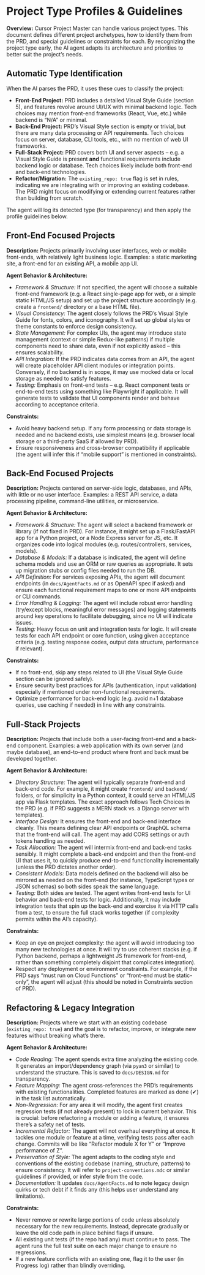 # Project Type Profiles & Guidelines

**Overview:** Cursor Project Master can handle various project types. This document defines different project archetypes, how to identify them from the PRD, and special guidelines or constraints for each. By recognizing the project type early, the AI agent adapts its architecture and priorities to better suit the project’s needs.

## Automatic Type Identification
When the AI parses the PRD, it uses these cues to classify the project:
- **Front-End Project:** PRD includes a detailed Visual Style Guide (section 5), and features revolve around UI/UX with minimal backend logic. Tech choices may mention front-end frameworks (React, Vue, etc.) while backend is “N/A” or minimal.
- **Back-End Project:** PRD’s Visual Style section is empty or trivial, but there are many data processing or API requirements. Tech choices focus on server, database, CLI tools, etc., with no mention of web UI frameworks.
- **Full-Stack Project:** PRD covers both UI and server aspects – e.g. a Visual Style Guide is present **and** functional requirements include backend logic or database. Tech choices likely include both front-end and back-end technologies.
- **Refactor/Migration:** The `existing_repo: true` flag is set in rules, indicating we are integrating with or improving an existing codebase. The PRD might focus on modifying or extending current features rather than building from scratch.

The agent will log its detected type (for transparency) and then apply the profile guidelines below.

## Front-End Focused Projects
**Description:** Projects primarily involving user interfaces, web or mobile front-ends, with relatively light business logic. Examples: a static marketing site, a front-end for an existing API, a mobile app UI.

**Agent Behavior & Architecture:**
- *Framework & Structure:* If not specified, the agent will choose a suitable front-end framework (e.g. a React single-page app for web, or a simple static HTML/JS setup) and set up the project structure accordingly (e.g. create a `frontend/` directory or a base HTML file).
- *Visual Consistency:* The agent closely follows the PRD’s Visual Style Guide for fonts, colors, and iconography. It will set up global styles or theme constants to enforce design consistency.
- *State Management:* For complex UIs, the agent may introduce state management (context or simple Redux-like patterns) if multiple components need to share data, even if not explicitly asked – this ensures scalability.
- *API Integration:* If the PRD indicates data comes from an API, the agent will create placeholder API client modules or integration points. Conversely, if no backend is in scope, it may use mocked data or local storage as needed to satisfy features.
- *Testing:* Emphasis on front-end tests – e.g. React component tests or end-to-end tests using something like Playwright if applicable. It will generate tests to validate that UI components render and behave according to acceptance criteria.

**Constraints:**
- Avoid heavy backend setup. If any form processing or data storage is needed and no backend exists, use simplest means (e.g. browser local storage or a third-party SaaS if allowed by PRD).
- Ensure responsiveness and cross-browser compatibility if applicable (the agent will infer this if “mobile support” is mentioned in constraints).

## Back-End Focused Projects
**Description:** Projects centered on server-side logic, databases, and APIs, with little or no user interface. Examples: a REST API service, a data processing pipeline, command-line utilities, or microservice.

**Agent Behavior & Architecture:**
- *Framework & Structure:* The agent will select a backend framework or library (if not fixed in PRD). For instance, it might set up a Flask/FastAPI app for a Python project, or a Node Express server for JS, etc. It organizes code into logical modules (e.g. routes/controllers, services, models).
- *Database & Models:* If a database is indicated, the agent will define schema models and use an ORM or raw queries as appropriate. It sets up migration stubs or config files needed to run the DB.
- *API Definition:* For services exposing APIs, the agent will document endpoints (in `docs/AgentFacts.md` or as OpenAPI spec if asked) and ensure each functional requirement maps to one or more API endpoints or CLI commands.
- *Error Handling & Logging:* The agent will include robust error handling (try/except blocks, meaningful error messages) and logging statements around key operations to facilitate debugging, since no UI will indicate issues.
- *Testing:* Heavy focus on unit and integration tests for logic. It will create tests for each API endpoint or core function, using given acceptance criteria (e.g. testing response codes, output data structure, performance if relevant).

**Constraints:**
- If no front-end, skip any steps related to UI (the Visual Style Guide section can be ignored safely).
- Ensure security best practices for APIs (authentication, input validation) especially if mentioned under non-functional requirements.
- Optimize performance for back-end logic (e.g. avoid n+1 database queries, use caching if needed) in line with any constraints.

## Full-Stack Projects
**Description:** Projects that include both a user-facing front-end and a back-end component. Examples: a web application with its own server (and maybe database), an end-to-end product where front and back must be developed together.

**Agent Behavior & Architecture:**
- *Directory Structure:* The agent will typically separate front-end and back-end code. For example, it might create `frontend/` and `backend/` folders, or for simplicity in a Python context, it could serve an HTML/JS app via Flask templates. The exact approach follows Tech Choices in the PRD (e.g. if PRD suggests a MERN stack vs. a Django server with templates).
- *Interface Design:* It ensures the front-end and back-end interface cleanly. This means defining clear API endpoints or GraphQL schema that the front-end will call. The agent may add CORS settings or auth tokens handling as needed.
- *Task Allocation:* The agent will intermix front-end and back-end tasks sensibly. It might complete a back-end endpoint and then the front-end UI that uses it, to quickly produce end-to-end functionality incrementally (unless the PRD dictates another order).
- *Consistent Models:* Data models defined on the backend will also be mirrored as needed on the front-end (for instance, TypeScript types or JSON schemas) so both sides speak the same language.
- *Testing:* Both sides are tested. The agent writes front-end tests for UI behavior and back-end tests for logic. Additionally, it may include integration tests that spin up the back-end and exercise it via HTTP calls from a test, to ensure the full stack works together (if complexity permits within the AI’s capacity).

**Constraints:**
- Keep an eye on project complexity: the agent will avoid introducing too many new technologies at once. It will try to use coherent stacks (e.g. if Python backend, perhaps a lightweight JS framework for front-end, rather than something completely disjoint that complicates integration).
- Respect any deployment or environment constraints. For example, if the PRD says “must run on Cloud Functions” or “front-end must be static-only”, the agent will adjust (this should be noted in Constraints section of PRD).

## Refactoring & Legacy Integration
**Description:** Projects where we start with an existing codebase (`existing_repo: true`) and the goal is to refactor, improve, or integrate new features without breaking what’s there.

**Agent Behavior & Architecture:**
- *Code Reading:* The agent spends extra time analyzing the existing code. It generates an import/dependency graph (via `pyan3` or similar) to understand the structure. This is saved to `docs/DESIGN.md` for transparency.
- *Feature Mapping:* The agent cross-references the PRD’s requirements with existing functionalities. Completed features are marked as done (✔) in the task list automatically.
- *Non-Regression:* For any area it will modify, the agent first creates regression tests (if not already present) to lock in current behavior. This is crucial: before refactoring a module or adding a feature, it ensures there’s a safety net of tests.
- *Incremental Refactor:* The agent will not overhaul everything at once. It tackles one module or feature at a time, verifying tests pass after each change. Commits will be like “Refactor module X for Y” or “Improve performance of Z”.
- *Preservation of Style:* The agent adapts to the coding style and conventions of the existing codebase (naming, structure, patterns) to ensure consistency. It will refer to `project-conventions.mdc` or similar guidelines if provided, or infer style from the code.
- *Documentation:* It updates `docs/AgentFacts.md` to note legacy design quirks or tech debt if it finds any (this helps user understand any limitations).

**Constraints:**
- Never remove or rewrite large portions of code unless absolutely necessary for the new requirements. Instead, deprecate gradually or leave the old code path in place behind flags if unsure.
- All existing unit tests (if the repo had any) must continue to pass. The agent runs the full test suite on each major change to ensure no regressions.
- If a new feature conflicts with an existing one, flag it to the user (in Progress log) rather than blindly overriding.